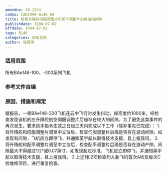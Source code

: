 ```yaml
---
amendno: 39-1234
cadno: CAD1994-B146-04
title: 检查升降舵伺服调整片和配平调整片后缘游动间隙
publishdate: 1994-07-02
effdate: 1994-07-02
tags: B146
categories: 民航总局
author: 程晋萍
---
```


### 适用范围 
所有BAe146-100、-300系列飞机

### 参考文件自编

### 原因、措施和规定 
据报告，一架BAe146-300飞机在云中飞行时发生抖动，掉高度约1000米，经检查发现该机的左升降舵航空伺服调整片后缘存在较大的间隙。为了避免这类事件的再次发生，要求自本指令生效之日起三天内完成以下工作（除非事先已完成）： 
    1.将升降舵和伺服调整片调至中立位后，检查伺服调整片后缘是否存在游动间隙。如发现有间隙，飞机应立即停飞，并通知英宇航以取得技术支援，且上报我司。 
    2.将升降舵和配平调整片调至中立位后，检查配平调整片后缘是否存在游动产隙，间隙最大不得超过1/2°或0.07英寸。如发现超过标准，飞机应立即停飞，并通知英宇航以取得技术支援，且上报我司。 
    3.上述1和2项检查列入新飞机首次A检及每次C检维修项目，进行重复检查。

  
